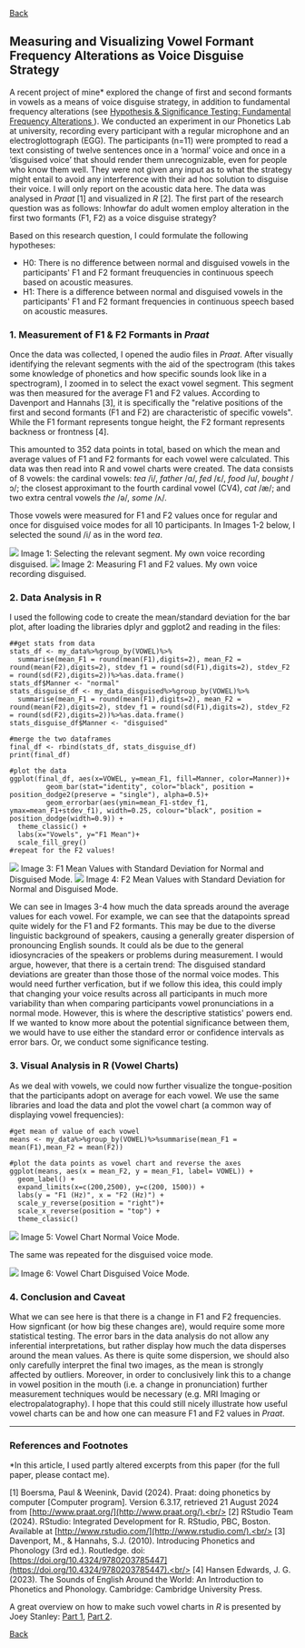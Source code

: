 [Back](https://ycvogt.github.io/my_portfolio/)

##  Measuring and Visualizing Vowel Formant Frequency Alterations as Voice Disguise Strategy

A recent project of mine* explored the change of first and second formants in vowels as a means of voice disguise strategy, in addition to fundamental frequency alterations (see [Hypothesis & Significance Testing: Fundamental Frequency Alterations ](/my_portfolio/posts/praat_vowels1_2.html)). We conducted an experiment in our Phonetics Lab at university, recording every participant with a regular microphone and an electroglottograph (EGG). The participants (n=11) were prompted to read a text consisting of twelve sentences once in a ’normal’ voice and once in a ’disguised voice’ that should render them unrecognizable, even for people who know them well. They were not given any input as to what the strategy might entail to avoid any interference with their ad hoc solution to disguise their voice. I will only report on the acoustic data here. The data was analysed in _Praat_ [1] and visualized in _R_ [2]. The first part of the research question was as follows: Inhowfar do adult women employ alteration in the first two formants (F1, F2) as a voice disguise strategy?

Based on this research question, I could formulate the following hypotheses:

* H0: There is no difference between normal and disguised vowels in the participants' F1 and F2 formant freuquencies in continuous speech based on acoustic measures.
* H1: There is a difference between normal and disguised vowels in the participants' F1 and F2 formant frequencies in continuous speech based on acoustic measures.

### 1. Measurement of F1 & F2 Formants in _Praat_

Once the data was collected, I opened the audio files in _Praat_. After visually identifying the relevant segments with the aid of the spectrogram (this takes some knowledge of phonetics and how specific sounds look like in a spectrogram), I zoomed in to select the exact vowel segment. This segment was then measured for the average F1 and F2 values. According to Davenport and Hannahs [3], it is specifically the "relative positions of the first and second formants (F1 and F2) are characteristic of specific vowels". While the F1 formant represents tongue height, the F2 formant represents backness or frontness [4].

This amounted to 352 data points in total, based on which the mean and average values of F1 and F2 formants for each vowel were calculated. This data was then read into R and vowel charts were created. The data consists of 8 vowels: the cardinal vowels: _tea_ /i/, _father_ /&#593;/, _fed_ /&#603;/, _food_ /u/, _bought_ /&#596;/; the closest approximant to the fourth cardinal vowel (CV4), _cat_ /&aelig;/; and two extra central vowels _the_ /&#601;/, _some_ /&#652;/.

Those vowels were measured for F1 and F2 values once for regular and once for disguised voice modes for all 10 participants. In Images 1-2 below, I selected the sound /i/ as in the word _tea_. 

<img src="images/praat/Praat.PNG">
Image 1: Selecting the relevant segment. My own voice recording disguised.

<img src="images/praat/Praat2.PNG">
Image 2: Measuring F1 and F2 values. My own voice recording disguised.

### 2. Data Analysis in R

I used the following code to create the mean/standard deviation for the bar plot, after loading the libraries dplyr and ggplot2 and reading in the files:
```
##get stats from data
stats_df <- my_data%>%group_by(VOWEL)%>%
  summarise(mean_F1 = round(mean(F1),digits=2), mean_F2 = round(mean(F2),digits=2), stdev_f1 = round(sd(F1),digits=2), stdev_F2 = round(sd(F2),digits=2))%>%as.data.frame()
stats_df$Manner <- "normal"
stats_disguise_df <- my_data_disguised%>%group_by(VOWEL)%>%
  summarise(mean_F1 = round(mean(F1),digits=2), mean_F2 = round(mean(F2),digits=2), stdev_f1 = round(sd(F1),digits=2), stdev_F2 = round(sd(F2),digits=2))%>%as.data.frame()
stats_disguise_df$Manner <- "disguised"

#merge the two dataframes
final_df <- rbind(stats_df, stats_disguise_df)
print(final_df)

#plot the data
ggplot(final_df, aes(x=VOWEL, y=mean_F1, fill=Manner, color=Manner))+
         geom_bar(stat="identity", color="black", position = position_dodge2(preserve = "single"), alpha=0.5)+
         geom_errorbar(aes(ymin=mean_F1-stdev_f1, ymax=mean_F1+stdev_f1), width=0.25, colour="black", position = position_dodge(width=0.9)) +
  theme_classic() +
  labs(x="Vowels", y="F1 Mean")+ 
  scale_fill_grey()
#repeat for the F2 values!
```
<img src="images/praat/stat1.png">
Image 3: F1 Mean Values with Standard Deviation for Normal and Disguised Mode.

<img src="images/praat/stat2.png">
Image 4: F2 Mean Values with Standard Deviation for Normal and Disguised Mode.

We can see in Images 3-4 how much the data spreads around the average values for each vowel. For example, we can see that the datapoints spread quite widely for the F1 and F2 formants. This may be due to the diverse linguistic background of speakers, causing a generally greater dispersion of pronouncing English sounds. It could als be due to the general idiosyncracies of the speakers or problems during measurement. I would argue, however, that there is a certain trend: The disguised standard deviations are greater than those those of the normal voice modes. This would need further verfication, but if we follow this idea, this could imply that changing your voice results across all participants in much more variability than when comparing participants vowel pronunciations in a normal mode. However, this is where the descriptive statistics' powers end. If we wanted to know more about the potential significance between them, we would have to use either the standard error or confidence intervals as error bars. Or, we conduct some significance testing.

### 3. Visual Analysis in R (Vowel Charts)

As we deal with vowels, we could now further visualize the tongue-position that the participants adopt on average for each vowel. We use the same libraries and load the data and plot the vowel chart (a common way of displaying vowel frequencies):
```
#get mean of value of each vowel
means <- my_data%>%group_by(VOWEL)%>%summarise(mean_F1 = mean(F1),mean_F2 = mean(F2))

#plot the data points as vowel chart and reverse the axes
ggplot(means, aes(x = mean_F2, y = mean_F1, label= VOWEL)) + 
  geom_label() + 
  expand_limits(x=c(200,2500), y=c(200, 1500)) +
  labs(y = "F1 (Hz)", x = "F2 (Hz)") +
  scale_y_reverse(position = "right")+
  scale_x_reverse(position = "top") +
  theme_classic()
```

<img src="images/praat/R1.png">
Image 5: Vowel Chart Normal Voice Mode.

The same was repeated for the disguised voice mode.

<img src="images/praat/R2.png">
Image 6: Vowel Chart Disguised Voice Mode.

### 4. Conclusion and Caveat

What we can see here is that there is a change in F1 and F2 frequencies. How signficant (or how big these changes are), would require some more statistical testing. The error bars in the data analysis do not allow any inferential interpretations, but rather display how much the data disperses around the mean values. As there is quite some dispersion, we should also only carefully interpret the final two images, as the mean is strongly affected by outliers. Moreover, in order to conclusively link this to a change in vowel position in the mouth (i.e. a change in pronunciation) further measurement techniques would be necessary (e.g. MRI Imaging or electropalatography). I hope that this could still nicely illustrate how useful vowel charts can be and how one can measure F1 and F2 values in _Praat_.

---
### References and Footnotes

*In this article, I used partly altered excerpts from this paper (for the full paper, please contact me).

[1] Boersma, Paul & Weenink, David (2024). Praat: doing phonetics by computer [Computer program]. Version 6.3.17, retrieved 21 August 2024 from [http://www.praat.org/](http://www.praat.org/).<br/>
[2] RStudio Team (2024). RStudio: Integrated Development for R. RStudio, PBC, Boston. Available at [http://www.rstudio.com/](http://www.rstudio.com/).<br/>
[3] Davenport, M., & Hannahs, S.J. (2010). Introducing Phonetics and Phonology (3rd ed.). Routledge. doi: [https://doi.org/10.4324/9780203785447](https://doi.org/10.4324/9780203785447).<br/>
[4] Hansen Edwards, J. G. (2023). The Sounds of English Around the World: An Introduction to Phonetics and Phonology. Cambridge: Cambridge University Press.<br/>

A great overview on how to make such vowel charts in _R_ is presented by Joey Stanley: [Part 1](https://joeystanley.com/blog/making-vowel-plots-in-r-part-1/), [Part 2](https://joeystanley.com/blog/making-vowel-plots-in-r-part-2/).

[Back](https://ycvogt.github.io/my_portfolio/)
